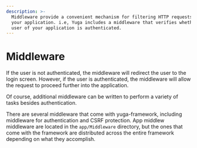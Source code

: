 ```yaml
---
description: >-
  Middleware provide a convenient mechanism for filtering HTTP requests entering
  your application. i.e, Yuga includes a middleware that verifies whether the
  user of your application is authenticated.
---
```


# Middleware

If the user is not authenticated, the middleware will redirect the user to the login screen. However, if the user is authenticated, the middleware will allow the request to proceed further into the application.

Of course, additional middleware can be written to perform a variety of tasks besides authentication. 

There are several middleware that come with yuga-framework, including middleware for authentication and CSRF protection. App middlew middleware are located in the `app/Middleware` directory, but the ones that come with the framework are distributed across the entire framework depending on what they accomplish.

